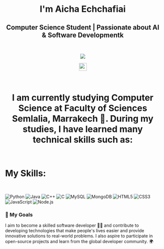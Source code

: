 <h1 align="center">I'm  Aicha Echchafiai </h1>
<h2 align="center">Computer Science Student | Passionate about AI & Software Developmentk</h2> 
<br>
<p align="center">
    <a href="https://www.linkedin.com/in/aicha-echchafiai-650284318/"> <!-- Lien vers votre LinkedIn -->
      <img src="https://readme-typing-svg.herokuapp.com/?lines=Visitez%20mon%20profil%20LinkedIn;Je%20partage%20du%20contenu%20informatif;Suivez-moi%20pour%20les%20nouvelles%20publications&font=Fira%20Code&center=true&color=0A66C2&pause=1000&width=500"> <!-- Texte animé -->
    </a>
</p>

  <p align="center">
      <img src="https://komarev.com/ghpvc/?username=a-hemeda&style=flat&color=4010B0" height="25"/> <!-- Profile Views -->
  </p>
  

  
<br/>
<h1 align="center">I am currently studying Computer Science at Faculty of Sciences Semlalia, Marrakech 🏫. During my studies, I have learned many technical skills such as:  </h1> <br/>
<h1>My Skills:</h1><br/>

 
 ![Python](https://img.shields.io/badge/-Python-3776AB?logo=python&logoColor=white) ![Java](https://img.shields.io/badge/-Java-007396?logo=java&logoColor=white) ![C++](https://img.shields.io/badge/-C++-00599C?logo=c%2B%2B&logoColor=white) ![C](https://img.shields.io/badge/-C-A8B9CC?logo=c&logoColor=black) ![MySQL](https://img.shields.io/badge/-MySQL-4479A1?logo=mysql&logoColor=white) ![MongoDB](https://img.shields.io/badge/-MongoDB-47A248?logo=mongodb&logoColor=white) ![HTML5](https://img.shields.io/badge/-HTML5-E34F26?logo=html5&logoColor=white) ![CSS3](https://img.shields.io/badge/-CSS3-1572B6?logo=css3&logoColor=white) ![JavaScript](https://img.shields.io/badge/-JavaScript-F7DF1E?logo=javascript&logoColor=black) ![Node.js](https://img.shields.io/badge/-Node.js-339933?logo=node.js&logoColor=white)
    
### 🎯 My Goals
I aim to become a skilled software developer 👩‍💻 and contribute to developing technologies that make people's lives easier and provide innovative solutions to real-world problems. I also aspire to participate in open-source projects and learn from the global developer community. 🌍

 
 




